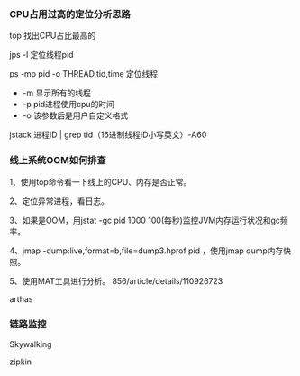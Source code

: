 ### CPU占用过高的定位分析思路

top 找出CPU占比最高的

jps -l 定位线程pid

ps -mp pid -o THREAD,tid,time
定位线程

*   \-m 显示所有的线程
*   \-p pid进程使用cpu的时间
*   \-o 该参数后是用户自定义格式

jstack 进程ID | grep tid（16进制线程ID小写英文）-A60

### 线上系统OOM如何排查

1、使用top命令看一下线上的CPU、内存是否正常。

2、定位异常进程，看日志。

3、如果是OOM，用jstat -gc pid 1000 100(每秒)监控JVM内存运行状况和gc频率。

4、jmap -dump\:live,format=b,file=dump3.hprof pid ，使用jmap dump内存快照。

5、使用MAT工具进行分析。
856/article/details/110926723

arthas

### 链路监控

Skywalking

zipkin
